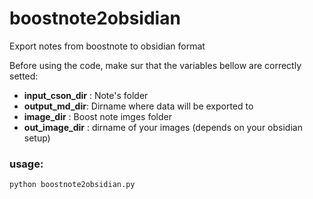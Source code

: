 # boostnote2obsidian
Export notes from boostnote to obsidian format

Before using the code, make sur that the variables bellow are correctly setted:
- **input_cson_dir** : Note's folder
- **output_md_dir**: Dirname where data will be exported to
- **image_dir** : Boost note imges folder
- **out_image_dir** : dirname of your images (depends on your obsidian setup)


### usage:
```
python boostnote2obsidian.py
```
